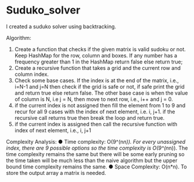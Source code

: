# Suduko_solver
I created a suduko solver using backtracking.

Algorithm:
1.	Create a function that checks if the given matrix is valid sudoku or not. Keep HashMap for the row, column and boxes. If any number has a frequency greater than 1 in the HashMap return false else return true;
2.	Create a recursive function that takes a grid and the current row and column index.
3.	Check some base cases. If the index is at the end of the matrix, i.e., i=N-1 and j=N then check if the grid is safe or not, if safe print the grid and return true else return false. The other base case is when the value of column is N, i.e j = N, then move to next row, i.e., i++ and j = 0.
4.	if the current index is not assigned then fill the element from 1 to 9 and recur for all 9 cases with the index of next element, i.e. i, j+1. if the recursive call returns true then break the loop and return true.
5.	if the current index is assigned then call the recursive function with index of next element, i.e., i, j+1

Complexity Analysis:
●	Time complexity: O(9^(n*n)). 
For every unassigned index, there are 9 possible options so the time complexity is O(9^(n*n)). The time complexity remains the same but there will be some early pruning so the time taken will be much less than the naive algorithm but the upper bound time complexity remains the same.
●	Space Complexity: O(n*n). 
To store the output array a matrix is needed.
